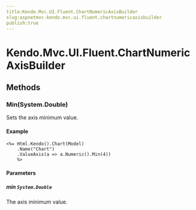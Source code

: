 ```yaml
---
title:Kendo.Mvc.UI.Fluent.ChartNumericAxisBuilder
slug:aspnetmvc-kendo.mvc.ui.fluent.chartnumericaxisbuilder
publish:true
---
```


# Kendo.Mvc.UI.Fluent.ChartNumericAxisBuilder

## Methods

### Min(System.Double)
Sets the axis minimum value.

#### Example
    <%= Html.Kendo().Chart(Model)
        .Name("Chart")
        .ValueAxis(a => a.Numeric().Min(4))
        %>

#### Parameters

##### min `System.Double`
The axis minimum value.